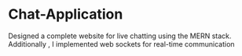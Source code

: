 # Chat-Application
Designed a complete website for live chatting using the MERN stack. Additionally , I implemented web sockets for real-time communication
